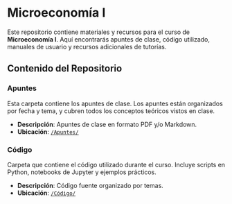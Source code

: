 # Microeconomía I

Este repositorio contiene materiales y recursos para el curso de **Microeconomía I**. Aquí encontrarás apuntes de clase, código utilizado, manuales de usuario y recursos adicionales de tutorías.

## Contenido del Repositorio

### Apuntes

Esta carpeta contiene los apuntes de clase. Los apuntes están organizados por fecha y tema, y cubren todos los conceptos teóricos vistos en clase.

- **Descripción**: Apuntes de clase en formato PDF y/o Markdown.
- **Ubicación**: [`/Apuntes/`](./Apuntes/)

### Código

Carpeta que contiene el código utilizado durante el curso. Incluye scripts en Python, notebooks de Jupyter y ejemplos prácticos.

- **Descripción**: Código fuente organizado por temas.
- **Ubicación**: [`/Código/`](./Código/)